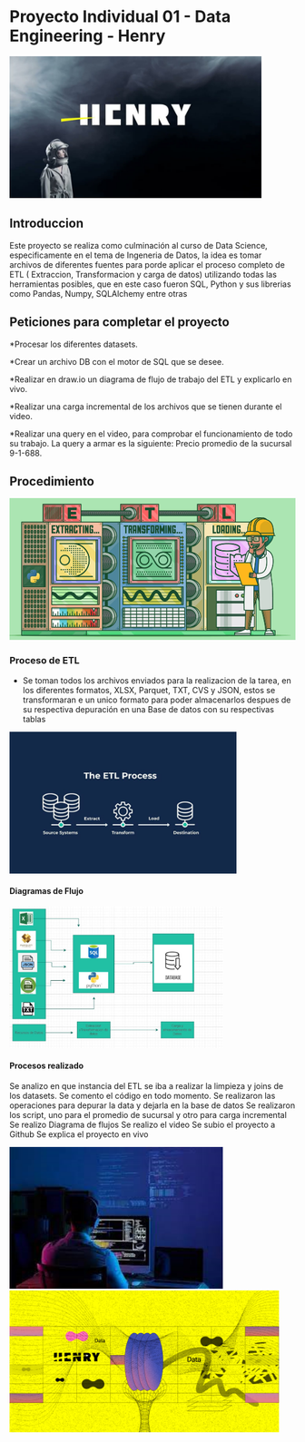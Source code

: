 # Proyecto Individual 01 - Data Engineering - Henry
<img src="SRC\Henry.png"  height="250">


## Introduccion

Este proyecto se realiza como culminación al curso de Data Science, especificamente en el tema de Ingeneria de Datos, la idea es tomar archivos de diferentes fuentes para porde aplicar el proceso completo de ETL ( Extraccion, Transformacion y carga de datos) utilizando todas las herramientas posibles, que en este caso fueron SQL, Python y sus librerias como Pandas, Numpy, SQLAlchemy entre otras


## Peticiones para completar el proyecto
*Procesar los diferentes datasets.

*Crear un archivo DB con el motor de SQL que se desee. 

*Realizar en draw.io un diagrama de flujo de trabajo del ETL y explicarlo en vivo.

*Realizar una carga incremental de los archivos que se tienen durante el video.

*Realizar una query en el video, para comprobar el funcionamiento de todo su trabajo. La query a armar es la siguiente: Precio promedio de la sucursal 9-1-688.

## Procedimiento

<img src="SRC\introduccion.png"  height="250">

### Proceso de ETL

*    Se toman todos los archivos enviados para la realizacion de la tarea, en los diferentes formatos, XLSX, Parquet, TXT, CVS y JSON, estos se transformaran e un unico formato para poder almacenarlos despues de su respectiva depuración en una Base de datos con su respectivas tablas

<img src="SRC\etl.png"  height="250">

#### Diagramas de Flujo

<img src="SRC\Diagrama de flujo.png"  height="250">


#### Procesos realizado

Se analizo en que instancia del ETL se iba a realizar la limpieza y joins de los datasets.
Se comento el código en todo momento.
Se realizaron las operaciones para depurar la data y dejarla en la base de datos
Se realizaron los script, uno para el promedio de sucursal y otro para carga incremental
Se realizo Diagrama de flujos
Se realizo el video
Se subio el proyecto a Github
Se explica el proyecto en vivo

<img src="SRC\datos.png"  height="250">

<img src="SRC\Henry2.png"  height="250">



